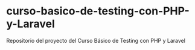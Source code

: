 # curso-basico-de-testing-con-PHP-y-Laravel
Repositorio del proyecto del Curso Básico de Testing con PHP y Laravel
